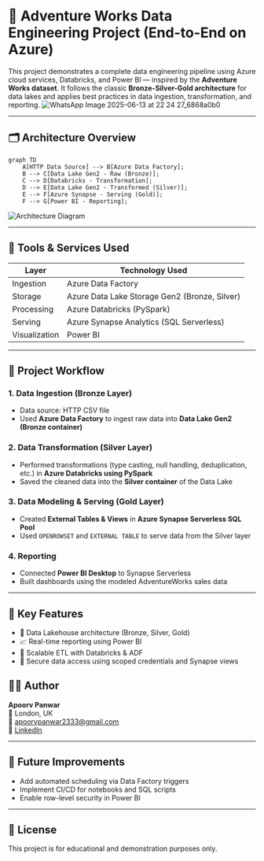 
# 🚀 Adventure Works Data Engineering Project (End-to-End on Azure)

This project demonstrates a complete data engineering pipeline using Azure cloud services, Databricks, and Power BI — inspired by the **Adventure Works dataset**. It follows the classic **Bronze-Silver-Gold architecture** for data lakes and applies best practices in data ingestion, transformation, and reporting.
![WhatsApp Image 2025-06-13 at 22 24 27_6868a0b0](https://github.com/user-attachments/assets/9e7738df-6889-4fa0-884f-cf94e1d1e4f1)

---

## 🗂️ Architecture Overview

```mermaid
graph TD
    A[HTTP Data Source] --> B[Azure Data Factory];
    B --> C[Data Lake Gen2 - Raw (Bronze)];
    C --> D[Databricks - Transformation];
    D --> E[Data Lake Gen2 - Transformed (Silver)];
    E --> F[Azure Synapse - Serving (Gold)];
    F --> G[Power BI - Reporting];
```

![Architecture Diagram](A08B614C-A411-425E-9308-7FAB7B98D4AD.png)

---

## 🔧 Tools & Services Used

| Layer        | Technology Used                       |
|--------------|----------------------------------------|
| Ingestion    | Azure Data Factory                    |
| Storage      | Azure Data Lake Storage Gen2 (Bronze, Silver) |
| Processing   | Azure Databricks (PySpark)            |
| Serving      | Azure Synapse Analytics (SQL Serverless) |
| Visualization| Power BI                              |

---

## 📌 Project Workflow

### 1. **Data Ingestion (Bronze Layer)**
- Data source: HTTP CSV file
- Used **Azure Data Factory** to ingest raw data into **Data Lake Gen2 (Bronze container)**

### 2. **Data Transformation (Silver Layer)**
- Performed transformations (type casting, null handling, deduplication, etc.) in **Azure Databricks using PySpark**
- Saved the cleaned data into the **Silver container** of the Data Lake

### 3. **Data Modeling & Serving (Gold Layer)**
- Created **External Tables & Views** in **Azure Synapse Serverless SQL Pool**
- Used `OPENROWSET` and `EXTERNAL TABLE` to serve data from the Silver layer

### 4. **Reporting**
- Connected **Power BI Desktop** to Synapse Serverless
- Built dashboards using the modeled AdventureWorks sales data

---

## 🧪 Key Features

- 🌊 Data Lakehouse architecture (Bronze, Silver, Gold)
- 📈 Real-time reporting using Power BI
- 🔄 Scalable ETL with Databricks & ADF
- 🔐 Secure data access using scoped credentials and Synapse views


## 👨‍💻 Author

**Apoorv Panwar**  
📍 London, UK  
📧 [apoorvpanwar2333@gmail.com](mailto:apoorvpanwar2333@gmail.com)  
🔗 [LinkedIn](https://www.linkedin.com/in/apoorv-panwar-b216411ab)

---

## 📌 Future Improvements

- Add automated scheduling via Data Factory triggers
- Implement CI/CD for notebooks and SQL scripts
- Enable row-level security in Power BI

---

## 📝 License

This project is for educational and demonstration purposes only.
